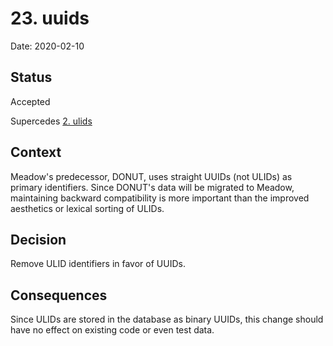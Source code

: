 # 23. uuids

Date: 2020-02-10

## Status

Accepted

Supercedes [2. ulids](0002-ulids.md)

## Context

Meadow's predecessor, DONUT, uses straight UUIDs (not ULIDs) as primary identifiers.
Since DONUT's data will be migrated to Meadow, maintaining backward compatibility is
more important than the improved aesthetics or lexical sorting of ULIDs.

## Decision

Remove ULID identifiers in favor of UUIDs.

## Consequences

Since ULIDs are stored in the database as binary UUIDs, this change should have no
effect on existing code or even test data.
